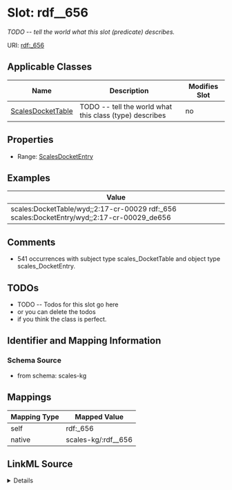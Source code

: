 

# Slot: rdf__656


_TODO -- tell the world what this slot (predicate) describes._





URI: [rdf:_656](http://www.w3.org/1999/02/22-rdf-syntax-ns#_656)



<!-- no inheritance hierarchy -->





## Applicable Classes

| Name | Description | Modifies Slot |
| --- | --- | --- |
| [ScalesDocketTable](../classes/ScalesDocketTable.md) | TODO -- tell the world what this class (type) describes |  no  |







## Properties

* Range: [ScalesDocketEntry](../classes/ScalesDocketEntry.md)






## Examples

| Value |
| --- |
| scales:DocketTable/wyd;;2:17-cr-00029 rdf:_656 scales:DocketEntry/wyd;;2:17-cr-00029_de656 |

## Comments

* 541 occurrences with subject type scales_DocketTable and object type scales_DocketEntry.

## TODOs

* TODO -- Todos for this slot go here
* or you can delete the todos
* if you think the class is perfect.

## Identifier and Mapping Information







### Schema Source


* from schema: scales-kg




## Mappings

| Mapping Type | Mapped Value |
| ---  | ---  |
| self | rdf:_656 |
| native | scales-kg/:rdf__656 |




## LinkML Source

<details>
```yaml
name: rdf__656
description: TODO -- tell the world what this slot (predicate) describes.
todos:
- TODO -- Todos for this slot go here
- or you can delete the todos
- if you think the class is perfect.
comments:
- 541 occurrences with subject type scales_DocketTable and object type scales_DocketEntry.
examples:
- value: scales:DocketTable/wyd;;2:17-cr-00029 rdf:_656 scales:DocketEntry/wyd;;2:17-cr-00029_de656
from_schema: scales-kg
rank: 1000
slot_uri: rdf:_656
alias: rdf__656
domain_of:
- scales_DocketTable
range: scales_DocketEntry

```
</details>